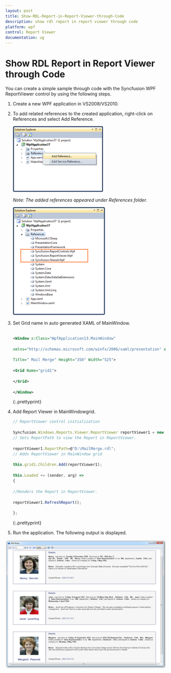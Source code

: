 ```yaml
---
layout: post
title: Show-RDL-Report-in-Report-Viewer-through-Code
description: show rdl report in report viewer through code
platform: wpf
control: Report Viewer
documentation: ug
---
```


# Show RDL Report in Report Viewer through Code

You can create a simple sample through code with the Syncfusion WPF ReportViewer control by using the following steps.

1. Create a new WPF application in VS2008/VS2010.
2. To add related references to the created application, right-click on References and select Add Reference.
   
   ![](Show-RDL-Report-in-Report-Viewer-through-Code_images/Show-RDL-Report-in-Report-Viewer-through-Code_img1.png)



   _Note: The added references appeared under References folder._



 

    ![](Show-RDL-Report-in-Report-Viewer-through-Code_images/Show-RDL-Report-in-Report-Viewer-through-Code_img2.png)



3. Set Grid name in auto generated XAML of MainWindow.

   ~~~xml

   <Window x:Class="WpfApplication13.MainWindow"

   xmlns="http://schemas.microsoft.com/winfx/2006/xaml/presentation" xmlns:x="http://schemas.microsoft.com/winfx/2006/xaml"

   Title=" Mail Merge" Height="350" Width="525">

   <Grid Name="grid1">

   </Grid>

   </Window>

   ~~~
   {:.prettyprint}

4. Add Report Viewer in MainWindowgrid.

   ~~~js
   // ReportViewer control initialization
   
   Syncfusion.Windows.Reports.Viewer.ReportViewer reportViewer1 = new Syncfusion.Windows.Reports.Viewer.ReportViewer();
   // Sets ReportPath to view the Report in ReportViewer.
   
   reportViewer1.ReportPath=@"D:\MailMerge.rdl";
   // Adds ReportViewer in MainWindow grid
   
   this.grid1.Children.Add(reportViewer1);
   
   this.Loaded += (sender, arg) =>
   {
   
   //Renders the Report in ReportViewer.
   
   reportViewer1.RefreshReport();
   
   };
   ~~~
   {:.prettyprint}



5. Run the application. The following output is displayed.



![](Show-RDL-Report-in-Report-Viewer-through-Code_images/Show-RDL-Report-in-Report-Viewer-through-Code_img3.png)




